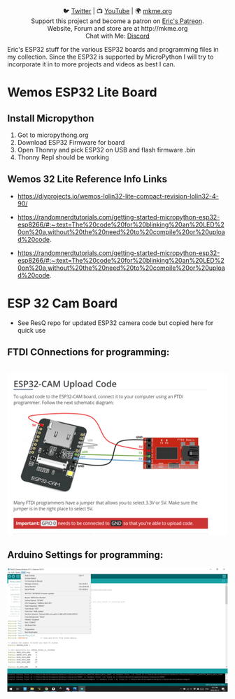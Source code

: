 <p align="center">

<br>
🐦 <a href="https://twitter.com/mkmeorg">Twitter</a>
| 📺 <a href="https://www.youtube.com/mkmeorg">YouTube</a>
| 🌍 <a href="http://www.mkme.org">mkme.org</a><br>
Support this project and become a patron on <a href="http://mkme.org/patreon">Eric's Patreon</a>.<br>
Website, Forum and store are at http://mkme.org <br>
Chat with Me: <a href="https://discord.gg/j9S4Fgv">Discord</a></b>
</p>

Eric's ESP32 stuff for the various ESP32 boards and programming files in my collection.  Since the ESP32 is supported by MicroPython 
I will try to incorporate it in to more projects and videos as best I can.  

# Wemos ESP32 Lite Board

## Install Micropython

1.  Got to micropythong.org
2.  Download ESP32 Firmware for board
3.  Open Thonny and pick ESP32 on USB and flash firmware .bin
4.  Thonny Repl should be working  

## Wemos 32 Lite Reference Info Links

- https://diyprojects.io/wemos-lolin32-lite-compact-revision-lolin32-4-90/

- https://randomnerdtutorials.com/getting-started-micropython-esp32-esp8266/#:~:text=The%20code%20for%20blinking%20an%20LED%20on%20a,without%20the%20need%20to%20compile%20or%20upload%20code.

-  https://randomnerdtutorials.com/getting-started-micropython-esp32-esp8266/#:~:text=The%20code%20for%20blinking%20an%20LED%20on%20a,without%20the%20need%20to%20compile%20or%20upload%20code.

# ESP 32 Cam Board

- See ResQ repo for updated ESP32 camera code but copied here for quick use

## FTDI COnnections for programming: 
<br>
 <img src="https://github.com/MKme/ESP32/blob/main/ESP32%20Cam%20Board/FTDI%20Connections%20for%20programming%20.PNG" width="700"/>
 
##  Arduino Settings for programming:

<img src="https://github.com/MKme/ESP32/blob/main/ESP32%20Cam%20Board/Use%20the3se%20settings%20in%20Arduino%20IDE%20to%20program%20the%20board.png" width="700"/>

  

